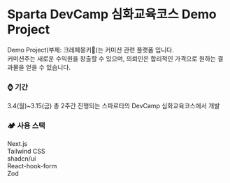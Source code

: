 # Sparta DevCamp 심화교육코스 Demo Project
Demo Project(부제: 크레페몽키🐒)는 커미션 관련 플랫폼 입니다.
<br/>
커미션주는 새로운 수익원을 창출할 수 있으며, 의뢰인은 합리적인 가격으로 원하는 결과물을 얻을 수 있습니다.


### ⌚️ 기간
3.4(월)~3.15(금) 총 2주간 진행되는 스파르타의 DevCamp 심화교육코스에서 개발


### 🏕️ 사용 스택
Next.js
<br/>
Tailwind CSS
<br/>
shadcn/ui
<br/>
React-hook-form
<br/>
Zod


###

